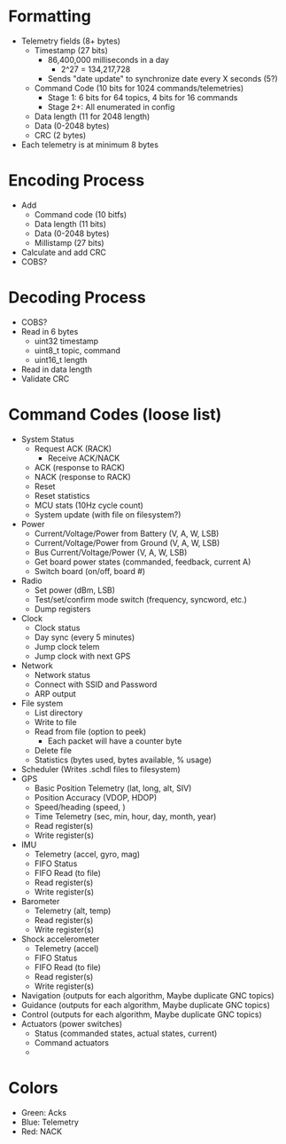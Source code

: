 # Formatting
* Telemetry fields (8+ bytes)
    * Timestamp (27 bits)
        * 86,400,000 milliseconds in a day
            * 2^27 = 134,217,728
        * Sends "date update" to synchronize date every X seconds (5?)
    * Command Code (10 bits for 1024 commands/telemetries)
        * Stage 1: 6 bits for 64 topics, 4 bits for 16 commands 
        * Stage 2+: All enumerated in config 
    * Data length (11 for 2048 length)
    * Data (0-2048 bytes)
    * CRC (2 bytes)
* Each telemetry is at minimum 8 bytes

# Encoding Process
* Add
    * Command code (10 bitfs)
    * Data length (11 bits)
    * Data (0-2048 bytes)
    * Millistamp (27 bits)
* Calculate and add CRC
* COBS?

# Decoding Process
* COBS?
* Read in 6 bytes
    * uint32 timestamp
    * uint8_t topic, command
    * uint16_t length
* Read in data length
* Validate CRC

# Command Codes (loose list)
- System Status
    - Request ACK (RACK)
        - Receive ACK/NACK
    - ACK (response to RACK)
    - NACK (response to RACK)
    - Reset
    - Reset statistics
    - MCU stats (10Hz cycle count)
    - System update (with file on filesystem?)
- Power
    - Current/Voltage/Power from Battery (V, A, W, LSB)
    - Current/Voltage/Power from Ground (V, A, W, LSB)
    - Bus Current/Voltage/Power (V, A, W, LSB)
    - Get board power states (commanded, feedback, current A)
    - Switch board (on/off, board #)
- Radio
    - Set power (dBm, LSB)
    - Test/set/confirm mode switch (frequency, syncword, etc.)
    - Dump registers
- Clock
    - Clock status
    - Day sync (every 5 minutes)
    - Jump clock telem
    - Jump clock with next GPS
- Network
    - Network status
    - Connect with SSID and Password
    - ARP output
- File system
    - List directory
    - Write to file
    - Read from file (option to peek)
        - Each packet will have a counter byte
    - Delete file
    - Statistics (bytes used, bytes available, % usage)
- Scheduler (Writes .schdl files to filesystem)
- GPS
    - Basic Position Telemetry (lat, long, alt, SIV)
    - Position Accuracy (VDOP, HDOP)
    - Speed/heading (speed, )
    - Time Telemetry (sec, min, hour, day, month, year)
    - Read register(s)
    - Write register(s)
- IMU
    - Telemetry (accel, gyro, mag)
    - FIFO Status
    - FIFO Read (to file)
    - Read register(s)
    - Write register(s)
- Barometer
    - Telemetry (alt, temp)
    - Read register(s)
    - Write register(s)
- Shock accelerometer
    - Telemetry (accel)
    - FIFO Status
    - FIFO Read (to file)
    - Read register(s)
    - Write register(s)
- Navigation (outputs for each algorithm, Maybe duplicate GNC topics)
- Guidance (outputs for each algorithm, Maybe duplicate GNC topics)
- Control (outputs for each algorithm, Maybe duplicate GNC topics)
- Actuators (power switches)
    - Status (commanded states, actual states, current)
    - Command actuators
    - 


# Colors
- Green: Acks
- Blue: Telemetry
- Red: NACK